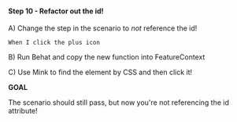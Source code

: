 #### Step 10 - Refactor out the id!

A) Change the step in the scenario to *not* reference the id!

    When I click the plus icon

B) Run Behat and copy the new function into FeatureContext

C) Use Mink to find the element by CSS and then click it!

**GOAL**

The scenario should still pass, but now you're not referencing
the id attribute!
